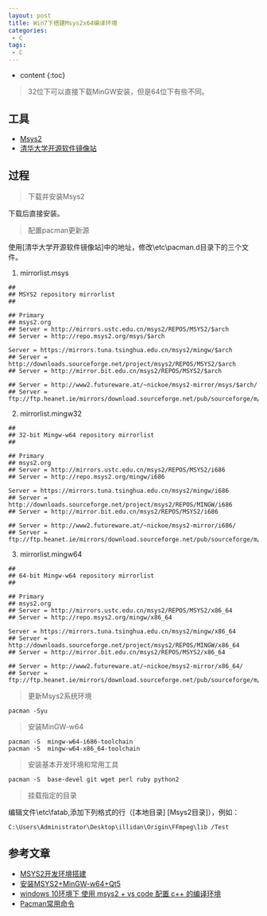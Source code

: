 ```yaml
---
layout: post
title: Win7下搭建Msys2x64编译环境
categories: 
 - C
tags:
 - C
---
```


* content
{:toc}

> 32位下可以直接下载MinGW安装，但是64位下有些不同。




## 工具

* [Msys2](http://msys2.github.io/)
* [清华大学开源软件镜像站](https://mirrors.tuna.tsinghua.edu.cn/)

## 过程

> 下载并安装Msys2

下载后直接安装。

> 配置pacman更新源

使用[清华大学开源软件镜像站]中的地址，修改\etc\pacman.d目录下的三个文件。

1. mirrorlist.msys

```
##
## MSYS2 repository mirrorlist
##

## Primary
## msys2.org
## Server = http://mirrors.ustc.edu.cn/msys2/REPOS/MSYS2/$arch
## Server = http://repo.msys2.org/msys/$arch

Server = https://mirrors.tuna.tsinghua.edu.cn/msys2/mingw/$arch
## Server = http://downloads.sourceforge.net/project/msys2/REPOS/MSYS2/$arch
## Server = http://mirror.bit.edu.cn/msys2/REPOS/MSYS2/$arch

## Server = http://www2.futureware.at/~nickoe/msys2-mirror/msys/$arch/
## Server = ftp://ftp.heanet.ie/mirrors/download.sourceforge.net/pub/sourceforge/m/ms/msys2/REPOS/MSYS2/$arch
```

2. mirrorlist.mingw32

```
##
## 32-bit Mingw-w64 repository mirrorlist
##

## Primary
## msys2.org
## Server = http://mirrors.ustc.edu.cn/msys2/REPOS/MSYS2/i686
## Server = http://repo.msys2.org/mingw/i686

Server = https://mirrors.tuna.tsinghua.edu.cn/msys2/mingw/i686
## Server = http://downloads.sourceforge.net/project/msys2/REPOS/MINGW/i686
## Server = http://mirror.bit.edu.cn/msys2/REPOS/MSYS2/i686

## Server = http://www2.futureware.at/~nickoe/msys2-mirror/i686/
## Server = ftp://ftp.heanet.ie/mirrors/download.sourceforge.net/pub/sourceforge/m/ms/msys2/REPOS/MINGW/i686
```

3. mirrorlist.mingw64

```
##
## 64-bit Mingw-w64 repository mirrorlist
##

## Primary
## msys2.org
## Server = http://mirrors.ustc.edu.cn/msys2/REPOS/MSYS2/x86_64
## Server = http://repo.msys2.org/mingw/x86_64

Server = https://mirrors.tuna.tsinghua.edu.cn/msys2/mingw/x86_64
## Server = http://downloads.sourceforge.net/project/msys2/REPOS/MINGW/x86_64
## Server = http://mirror.bit.edu.cn/msys2/REPOS/MSYS2/x86_64

## Server = http://www2.futureware.at/~nickoe/msys2-mirror/x86_64/
## Server = ftp://ftp.heanet.ie/mirrors/download.sourceforge.net/pub/sourceforge/m/ms/msys2/REPOS/MINGW/x86_64
```

> 更新Msys2系统环境

```
pacman -Syu
```

> 安装MinGW-w64

```
pacman -S  mingw-w64-i686-toolchain
pacman -S  mingw-w64-x86_64-toolchain
```

> 安装基本开发环境和常用工具

```
pacman -S  base-devel git wget perl ruby python2
```

> 挂载指定的目录

编辑文件\etc\fatab,添加下列格式的行（[本地目录] [Msys2目录]），例如：

```
C:\Users\Administrator\Desktop\illidan\Origin\FFmpeg\lib /Test
```

## 参考文章

* [MSYS2开发环境搭建](http://blog.csdn.net/callinglove/article/details/48601775)
* [安装MSYS2+MinGW-w64+Qt5](http://www.jianshu.com/p/181e3fe0b545)
* [windows 10环境下 使用 msys2 + vs code 配置 c++ 的编译环境](http://www.cnblogs.com/zychengzhiit1/p/5776962.html)
* [Pacman常用命令](https://site.douban.com/234383/widget/notes/16373827/note/528386068/)